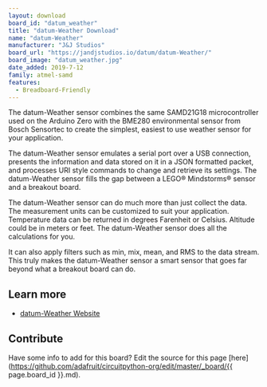 ```yaml
---
layout: download
board_id: "datum_weather"
title: "datum-Weather Download"
name: "datum-Weather"
manufacturer: "J&J Studios"
board_url: "https://jandjstudios.io/datum/datum-Weather/"
board_image: "datum_weather.jpg"
date_added: 2019-7-12
family: atmel-samd
features:
  - Breadboard-Friendly
---
```


The datum-Weather sensor combines the same SAMD21G18 microcontroller used on the Arduino Zero with the BME280 environmental sensor from Bosch Sensortec to create the simplest, easiest to use weather sensor for your application.

The datum-Weather sensor emulates a serial port over a USB connection, presents the information and data stored on it in a JSON formatted packet, and processes URI style commands to change and retrieve its settings. The datum-Weather sensor fills the gap between a LEGO® Mindstorms® sensor and a breakout board.

The datum-Weather sensor can do much more than just collect the data. The measurement units can be customized to suit your application. Temperature data can be returned in degrees Farenheit or Celsius. Altitude could be in meters or feet. The datum-Weather sensor does all the calculations for you.

It can also apply filters such as min, mix, mean, and RMS to the data stream. This truly makes the datum-Weather sensor a smart sensor that goes far beyond what a breakout board can do.

## Learn more
* [datum-Weather Website](https://jandjstudios.io/datum/datum-Weather/)

## Contribute

Have some info to add for this board? Edit the source for this page [here](https://github.com/adafruit/circuitpython-org/edit/master/_board/{{ page.board_id }}.md).
